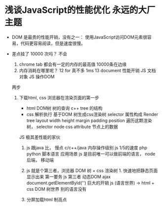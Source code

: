 # 浅谈JavaScript的性能优化 永远的大厂主题

- DOM 是最贵的性能开销，没有之一：
    使用JavaScript访问DOM元素很容易，代码更容易阅读，但是速度很慢。

- 差点挂了
    10000 次吗？ 不会
    1. chrome tab 都会有一定的内存的最高值
        10000条在边缘
    2. 内存消耗在哪里呢？
        12 for 真不多 1ms
        13 document 性能开销
            JS 文档对象 JS 操作DOM

    两步
    1. 下载html, css  浏览器在渲染页面的第一步
        - html DOM树 树的查询  c++
            tree 的结构
        - css 解析执行  基于DOM 树生成css渲染树 selector 属性构成
        Render tree  layout  width height margin padding position
        遍历这颗渲染树，
        selector  node  css attribute 节点上的数据

        JS 极其差性能的家伙
        1. js 跟java 比， 慢点
            c/c++/java 内存操作级别
            js 1/5的速度  php python 脚本语言
            应用场景 js 是目前唯一可以做前端的语言，
            node 后端， 移动端
        2. js 就是个第三者，浏览器
            DOM 树 + css 渲染树 1. 快速地把静态页面显示出来 第一要务
            js 第三者  动态DOM ajax
            document.getElementById('') 巨大的开销
            js (语言世界) -> html + css DOM 树世界
            别的语言没有

        3. 分屏加载html 制高点